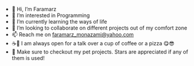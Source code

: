 - 👋 Hi, I’m Faramarz
- 👀 I’m interested in Programming
- 🌱 I’m currently learning the ways of life
- 💞️ I’m looking to collaborate on different projects out of my comfort zone
- 📫 Reach me on faramarz_monazami@yahoo.com
- ☕🍕 I am always open for a talk over a cup of coffee or a pizza 😋😎 
- 🙏 Make sure to checkout my pet projects. Stars are appreciated if any of them is used! 

<!---
fafamnzm/fafamnzm is a ✨ special ✨ repository because its `README.md` (this file) appears on your GitHub profile.
You can click the Preview link to take a look at your changes.
--->
